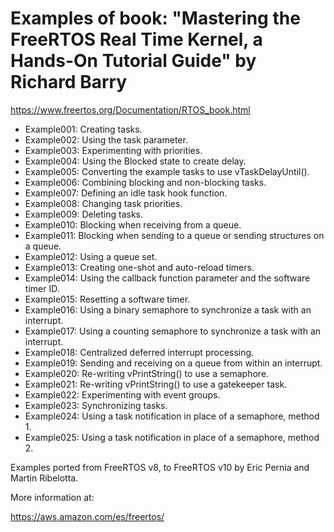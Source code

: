 # Examples of book: "Mastering the FreeRTOS Real Time Kernel, a Hands-On Tutorial Guide" by Richard Barry

https://www.freertos.org/Documentation/RTOS_book.html

- Example001: Creating tasks.
- Example002: Using the task parameter.
- Example003: Experimenting with priorities.
- Example004: Using the Blocked state to create delay.
- Example005: Converting the example tasks to use vTaskDelayUntil().
- Example006: Combining blocking and non-blocking tasks.
- Example007: Defining an idle task hook function.
- Example008: Changing task priorities.
- Example009: Deleting tasks.
- Example010: Blocking when receiving from a queue.
- Example011: Blocking when sending to a queue or sending structures on a queue.
- Example012: Using a queue set.
- Example013: Creating one-shot and auto-reload timers.
- Example014: Using the callback function parameter and the software timer ID.
- Example015: Resetting a software timer.
- Example016: Using a binary semaphore to synchronize a task with an interrupt.
- Example017: Using a counting semaphore to synchronize a task with an interrupt.
- Example018: Centralized deferred interrupt processing.
- Example019: Sending and receiving on a queue from within an interrupt.
- Example020: Re-writing vPrintString() to use a semaphore.
- Example021: Re-writing vPrintString() to use a gatekeeper task.
- Example022: Experimenting with event groups.
- Example023: Synchronizing tasks.
- Example024: Using a task notification in place of a semaphore, method 1.
- Example025: Using a task notification in place of a semaphore, method 2.

Examples ported from FreeRTOS v8, to FreeRTOS v10 by Eric Pernia and Martin Ribelotta.

More information at:

https://aws.amazon.com/es/freertos/

